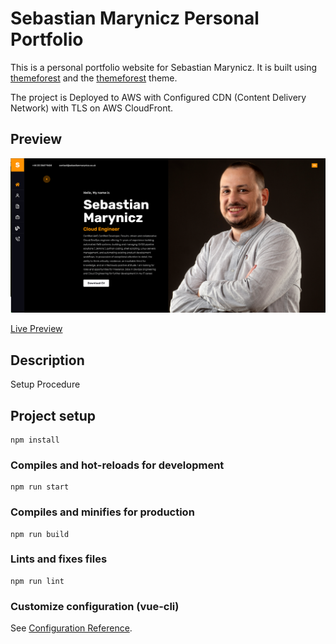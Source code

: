 # Sebastian Marynicz Personal Portfolio 

This is a personal portfolio website for Sebastian Marynicz. It is built using [themeforest](https://themeforest.net/) and the [themeforest](https://themeforest.net/item/nairo-react-personal-portfolio-template/33404455) theme.

The project is Deployed to AWS with Configured CDN (Content Delivery Network) with TLS on AWS CloudFront. 


## Preview

![Preview](public/img/preview/preview.png)

[Live Preview](https://www.sebastianmarynicz.com)


## Description

Setup Procedure

## Project setup

```
npm install
```

### Compiles and hot-reloads for development

```
npm run start
```

### Compiles and minifies for production

```
npm run build
```

### Lints and fixes files

```
npm run lint
```

### Customize configuration (vue-cli)

See [Configuration Reference](https://cli.vuejs.org/config/).
